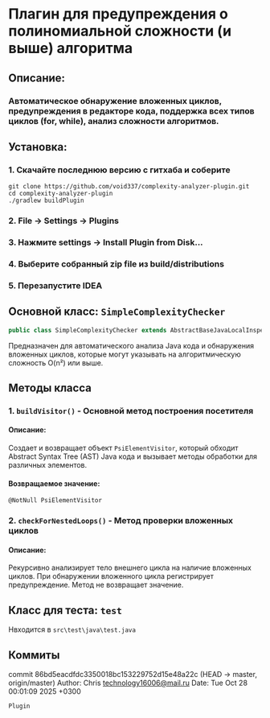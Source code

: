 # Плагин для предупреждения о полиномиальной сложности (и выше) алгоритма
## Описание:
### Автоматическое обнаружение вложенных циклов, предупреждения в редакторе кода, поддержка всех типов циклов (for, while), анализ сложности алгоритмов.
## Установка:
### 1. Скачайте последнюю версию с гитхаба и соберите
```
git clone https://github.com/void337/complexity-analyzer-plugin.git
cd complexity-analyzer-plugin
./gradlew buildPlugin
```
### 2. File → Settings → Plugins
### 3. Нажмите settings → Install Plugin from Disk...
### 4. Выберите собранный zip file из build/distributions
### 5. Перезапустите IDEA

## Основной класс: `SimpleComplexityChecker`
```java
public class SimpleComplexityChecker extends AbstractBaseJavaLocalInspectionTool {}
```
Предназначен для автоматического анализа Java кода и обнаружения вложенных циклов, которые могут указывать на алгоритмическую сложность O(n²) или выше.
## Методы класса

### 1. `buildVisitor()` - Основной метод построения посетителя

#### Описание:
Создает и возвращает объект `PsiElementVisitor`, который обходит Abstract Syntax Tree (AST) Java кода и вызывает методы обработки для различных элементов.
#### Возвращаемое значение:
`@NotNull PsiElementVisitor`

### 2. `checkForNestedLoops()` - Метод проверки вложенных циклов

#### Описание:
Рекурсивно анализирует тело внешнего цикла на наличие вложенных циклов. При обнаружении вложенного цикла регистрирует предупреждение.
Метод не возвращает значение.
## Класс для теста: `test`
Нвходится в `src\test\java\test.java`

## Коммиты
commit 86bd5eacdfdc3350018bc153229752d15e48a22c (HEAD -> master, origin/master)
Author: Chris <technology16006@mail.ru>
Date:   Tue Oct 28 00:01:09 2025 +0300

    Plugin


